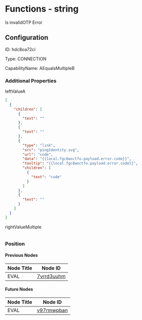 # Functions - string 
Is invalidOTP Error
## Configuration
ID:  hdc8oa72ci

Type: CONNECTION 

CapabilityName: AEqualsMultipleB






### Additional Properties
leftValueA
```json 
[
  {
    "children": [
      {
        "text": ""
      },
      {
        "text": ""
      },
      {
        "type": "link",
        "src": "pingIdentity.svg",
        "url": "code",
        "data": "{{local.fgc8woctfo.payload.error.code}}",
        "tooltip": "{{local.fgc8woctfo.payload.error.code}}",
        "children": [
          {
            "text": "code"
          }
        ]
      },
      {
        "text": ""
      }
    ]
  }
]
```


rightValueMultiple
```
```





### Position

#### Previous Nodes
| Node Title | Node ID |
| :------------- | ------------ |
| EVAL | [7vrrd3uuhm](./7vrrd3uuhm.md) | 
 
 #### Future Nodes
| Node Title | Node ID |
| :------------- | ------------ |
| EVAL |[v97rmwpban](./v97rmwpban.md) | 